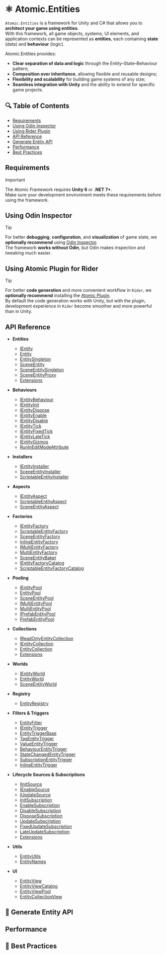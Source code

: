 # ⚛️ Atomic.Entities

`Atomic.Entities` is a framework for Unity and C# that allows you to **architect your game using entities**.  
With this framework, all game objects, systems, UI elements, and application contexts can be represented as **entities**, each containing **state** (data) and **behaviour** (logic).

Atomic.Entities provides:
- **Clear separation of data and logic** through the Entity–State–Behaviour pattern;
- **Composition over inheritance**, allowing flexible and reusable designs;
- **Flexibility and scalability** for building game systems of any size;
- **Seamless integration with Unity** and the ability to extend for specific game projects.

## 🔍 Table of Contents
- [Requirements](#requirements)
- [Using Odin Inspector](#using-odin-inspector)
- [Using Rider Plugin](#using-atomic-plugin-for-rider)
- [API Reference](#api-reference)
- [Generate Entity API]()
- [Performance](#performance)
- [Best Practices](#-best-practices)

## Requirements
> [!IMPORTANT]  
> The Atomic Framework requires **Unity 6** or **.NET 7+**.  
> Make sure your development environment meets these requirements before using the framework.

## Using Odin Inspector
> [!TIP]  
> For better **debugging**, **configuration**, and **visualization** of game state, we **optionally recommend** using [Odin Inspector](https://assetstore.unity.com/packages/tools/utilities/odin-inspector-and-serializer-89041).  
> The framework **works without Odin**, but Odin makes inspection and tweaking much easier.

## Using Atomic Plugin for Rider
> [!TIP]  
> For better **code generation** and more convenient workflow in `Rider`, we **optionally recommend** installing the [Atomic Plugin](https://github.com/Prylor/atomic-rider-plugin).  
> By default the code generation works with Unity, but with the plugin, development experience in `Rider` become smoother and more powerful than in Unity.

## API Reference

- **Entities**
  - [IEntity](Entities/IEntity.md) <!-- + -->
  - [Entity](Entities/Entity.md) <!-- + -->
  - [EntitySingleton](Entities/EntitySingleton.md) <!-- + -->
  - [SceneEntity](Entities/SceneEntity.md) <!-- + -->
  - [SceneEntitySingleton](Entities/SceneEntitySingleton.md) <!-- + -->
  - [SceneEntityProxy](Entities/SceneEntityProxy.md)  <!-- + -->
  - [Extensions](Entities/Extensions.md) <!-- + -->
  
- **Behaviours**
  - [IEntityBehaviour](Behaviours/IEntityBehaviour.md) <!-- + -->
  - [IEntityInit](Behaviours/IEntityInit.md) <!-- + -->
  - [IEntityDispose](Behaviours/IEntityDispose.md) <!-- + -->
  - [IEntityEnable](Behaviours/IEntityEnable.md) <!-- + -->
  - [IEntityDisable](Behaviours/IEntityDisable.md)  <!-- + -->
  - [IEntityTick](Behaviours/IEntityTick.md)  <!-- + -->
  - [IEntityFixedTick](Behaviours/IEntityFixedTick.md)  <!-- + -->
  - [IEntityLateTick](Behaviours/IEntityLateTick.md)  <!-- + -->
  - [IEntityGizmos](Behaviours/IEntityGizmos.md)  <!-- + -->
  - [RunInEditModeAttribute](Attributes/RunInEditModeAttribute.md)
  
- **Installers**
  - [IEntityInstaller](Installers/IEntityInstaller.md)
  - [SceneEntityInstaller](Installers/SceneEntityInstaller.md)
  - [ScriptableEntityInstaller](Installers/ScriptableEntityInstaller.md)
  
- **Aspects**
  - [IEntityAspect](Aspects/IEntityAspect.md)
  - [ScriptableEntityAspect](Aspects/ScriptableEntityAspect.md)
  - [SceneEntityAspect](Aspects/SceneEntityAspect.md)

- **Factories**
  - [IEntityFactory](Factories/IEntityFactory.md)
  - [ScriptableEntityFactory](Factories/ScriptableEntityFactory.md)
  - [SceneEntityFactory](Factories/SceneEntityFactory.md)
  - [InlineEntityFactory](Factories/InlineEntityFactory.md)
  - [IMultiEntityFactory](Factories/IMultiEntityFactory.md)
  - [MultiEntityFactory](Factories/MultiEntityFactory.md)
  - [SceneEntityBaker](Factories/SceneEntityBaker.md)
  - [IEntityFactoryCatalog](Factories/IEntityFactoryCatalog.md)
  - [ScriptableEntityFactoryCatalog](Factories/ScriptableEntityFactoryCatalog.md)

- **Pooling**
  - [IEntityPool](Pooling/IEntityPool.md)
  - [EntityPool](Pooling/EntityPool.md)
  - [SceneEntityPool](Pooling/SceneEntityPool.md)
  - [IMultiEntityPool](Pooling/IMultiEntityPool.md)
  - [MultiEntityPool](Pooling/MultiEntityPool.md)
  - [IPrefabEntityPool](Pooling/IPrefabEntityPool.md)
  - [PrefabEntityPool](Pooling/PrefabEntityPool.md)

- **Collections**
  - [IReadOnlyEntityCollection](Collections/IReadOnlyEntityCollection.md)
  - [IEntityCollection](Collections/IEntityCollection.md)
  - [EntityCollection](Collections/EntityCollection.md)
  - [Extensions](Collections/Extensions.md)

- **Worlds**
  - [IEntityWorld](Worlds/IEntityWorld.md)
  - [EntityWorld](Worlds/EntityWorld.md)
  - [SceneEntityWorld](Worlds/SceneEntityWorld.md)

- **Registry**
  - [EntityRegistry](Registry/EntityRegistry.md)

- **Filters & Triggers**
  - [EntityFilter](Filters/EntityFilter.md)
  - [IEntityTrigger](Filters/IEntityTrigger.md)
  - [EntityTriggerBase](Filters/EntityTriggerBase.md)
  - [TagEntityTrigger](Filters/TagEntityTrigger.md)
  - [ValueEntityTrigger](Filters/ValueEntityTrigger.md)
  - [BehaviourEntityTrigger](Filters/BehaviourEntityTrigger.md)
  - [StateChangedEntityTrigger](Filters/StateChangedEntityTrigger.md)
  - [SubscriptionEntityTrigger](Filters/SubscriptionEntityTrigger.md)
  - [InlineEntityTrigger](Filters/InlineEntityTrigger.md)

- **Lifecycle Sources & Subscriptions**
  - [IInitSource](Lifecycle/Sources/IInitSource.md)
  - [IEnableSource](Lifecycle/Sources/IEnableSource.md)
  - [IUpdateSource](Lifecycle/Sources/IUpdateSource.md)
  - [InitSubscription](Lifecycle/Subscriptions/InitSubscription.md)
  - [EnableSubscription](Lifecycle/Subscriptions/EnableSubscription.md)
  - [DisableSubscription](Lifecycle/Subscriptions/DisableSubscription.md)
  - [DisposeSubscription](Lifecycle/Subscriptions/DisposeSubscription.md)
  - [UpdateSubscription](Lifecycle/Subscriptions/UpdateSubscription.md)
  - [FixedUpdateSubscription](Lifecycle/Subscriptions/FixedUpdateSubscription.md)
  - [LateUpdateSubscription](Lifecycle/Subscriptions/LateUpdateSubscription.md)
  - [Extensions](Lifecycle/Extensions.md)

- **Utils**
  - [EntityUtils](Utils/EntityUtils.md)
  - [EntityNames](Utils/EntityNames.md)

- **UI**
  - [EntityView](UI/EntityView.md)
  - [EntityViewCatalog](UI/EntityViewCatalog.md)
  - [EntityViewPool](UI/EntityViewPool.md)
  - [EntityCollectionView](UI/EntityViewPool.md)

## 🤖 Generate Entity API

## Performance

## 📌 Best Practices